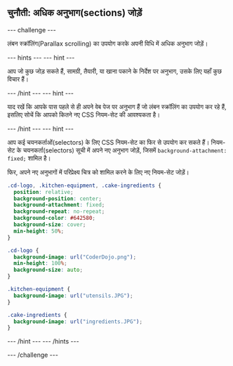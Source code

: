 ## चुनौती: अधिक अनुभाग(sections) जोड़ें

--- challenge ---

लंबन स्क्रॉलिंग(Parallax scrolling) का उपयोग करके अपनी विधि में अधिक अनुभाग जोड़ें।

--- hints --- --- hint ---

आप जो कुछ जोड़ सकते हैं, सामग्री, तैयारी, या खाना पकाने के निर्देश पर अनुभाग, उसके लिए यहाँ कुछ विचार हैं।

--- /hint --- --- hint ---

याद रखें कि आपके पास पहले से ही अपने वेब पेज पर अनुभाग हैं जो लंबन स्क्रॉलिंग का उपयोग कर रहे हैं, इसलिए सोचें कि आपको कितने नए CSS नियम-सेट की आवश्यकता है।

--- /hint --- --- hint ---

आप कई चयनकर्ताओं(selectors) के लिए CSS नियम-सेट का फिर से उपयोग कर सकते हैं। नियम-सेट के चयनकर्ता(selectors) सूची में अपने नए अनुभाग जोड़ें, जिसमें `background-attachment: fixed;` शामिल है।

फिर, अपने नए अनुभागों में परिप्रेक्ष्य चित्र को शामिल करने के लिए नए नियम-सेट जोड़ें।

```css
.cd-logo, .kitchen-equipment, .cake-ingredients {
  position: relative;
  background-position: center;
  background-attachment: fixed;
  background-repeat: no-repeat;
  background-color: #642580;
  background-size: cover;
  min-height: 50%;
}

.cd-logo {
  background-image: url("CoderDojo.png");
  min-height: 100%;
  background-size: auto;
}

.kitchen-equipment {
  background-image: url("utensils.JPG");
}

.cake-ingredients {
  background-image: url("ingredients.JPG");
}
```

--- /hint --- --- /hints ---

--- /challenge ---

